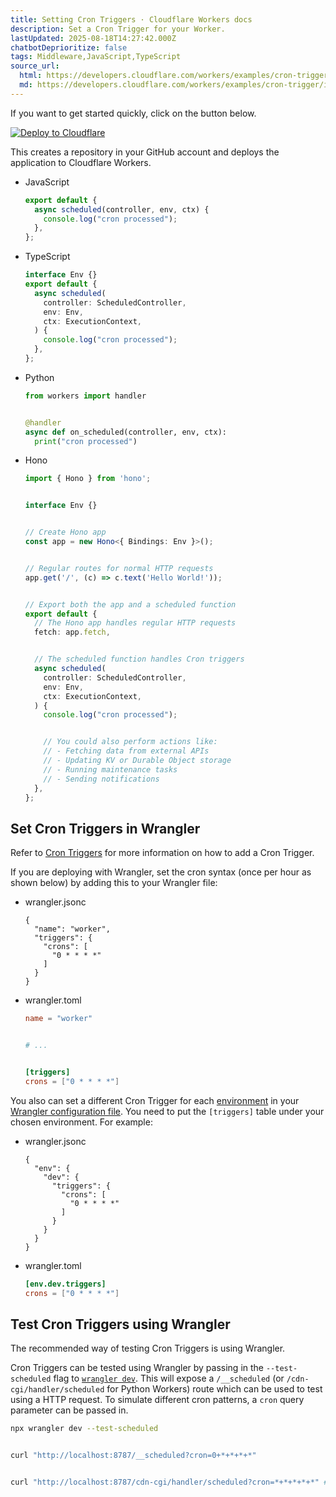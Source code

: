 ```yaml
---
title: Setting Cron Triggers · Cloudflare Workers docs
description: Set a Cron Trigger for your Worker.
lastUpdated: 2025-08-18T14:27:42.000Z
chatbotDeprioritize: false
tags: Middleware,JavaScript,TypeScript
source_url:
  html: https://developers.cloudflare.com/workers/examples/cron-trigger/
  md: https://developers.cloudflare.com/workers/examples/cron-trigger/index.md
---
```


If you want to get started quickly, click on the button below.

[![Deploy to Cloudflare](https://deploy.workers.cloudflare.com/button)](https://deploy.workers.cloudflare.com/?url=https://github.com/cloudflare/docs-examples/tree/main/workers/cron-trigger)

This creates a repository in your GitHub account and deploys the application to Cloudflare Workers.

* JavaScript

  ```js
  export default {
    async scheduled(controller, env, ctx) {
      console.log("cron processed");
    },
  };
  ```

* TypeScript

  ```ts
  interface Env {}
  export default {
    async scheduled(
      controller: ScheduledController,
      env: Env,
      ctx: ExecutionContext,
    ) {
      console.log("cron processed");
    },
  };
  ```

* Python

  ```python
  from workers import handler


  @handler
  async def on_scheduled(controller, env, ctx):
    print("cron processed")
  ```

* Hono

  ```ts
  import { Hono } from 'hono';


  interface Env {}


  // Create Hono app
  const app = new Hono<{ Bindings: Env }>();


  // Regular routes for normal HTTP requests
  app.get('/', (c) => c.text('Hello World!'));


  // Export both the app and a scheduled function
  export default {
    // The Hono app handles regular HTTP requests
    fetch: app.fetch,


    // The scheduled function handles Cron triggers
    async scheduled(
      controller: ScheduledController,
      env: Env,
      ctx: ExecutionContext,
    ) {
      console.log("cron processed");


      // You could also perform actions like:
      // - Fetching data from external APIs
      // - Updating KV or Durable Object storage
      // - Running maintenance tasks
      // - Sending notifications
    },
  };
  ```

## Set Cron Triggers in Wrangler

Refer to [Cron Triggers](https://developers.cloudflare.com/workers/configuration/cron-triggers/) for more information on how to add a Cron Trigger.

If you are deploying with Wrangler, set the cron syntax (once per hour as shown below) by adding this to your Wrangler file:

* wrangler.jsonc

  ```jsonc
  {
    "name": "worker",
    "triggers": {
      "crons": [
        "0 * * * *"
      ]
    }
  }
  ```

* wrangler.toml

  ```toml
  name = "worker"


  # ...


  [triggers]
  crons = ["0 * * * *"]
  ```

You also can set a different Cron Trigger for each [environment](https://developers.cloudflare.com/workers/wrangler/environments/) in your [Wrangler configuration file](https://developers.cloudflare.com/workers/wrangler/configuration/). You need to put the `[triggers]` table under your chosen environment. For example:

* wrangler.jsonc

  ```jsonc
  {
    "env": {
      "dev": {
        "triggers": {
          "crons": [
            "0 * * * *"
          ]
        }
      }
    }
  }
  ```

* wrangler.toml

  ```toml
  [env.dev.triggers]
  crons = ["0 * * * *"]
  ```

## Test Cron Triggers using Wrangler

The recommended way of testing Cron Triggers is using Wrangler.

Cron Triggers can be tested using Wrangler by passing in the `--test-scheduled` flag to [`wrangler dev`](https://developers.cloudflare.com/workers/wrangler/commands/#dev). This will expose a `/__scheduled` (or `/cdn-cgi/handler/scheduled` for Python Workers) route which can be used to test using a HTTP request. To simulate different cron patterns, a `cron` query parameter can be passed in.

```sh
npx wrangler dev --test-scheduled


curl "http://localhost:8787/__scheduled?cron=0+*+*+*+*"


curl "http://localhost:8787/cdn-cgi/handler/scheduled?cron=*+*+*+*+*" # Python Workers
```
